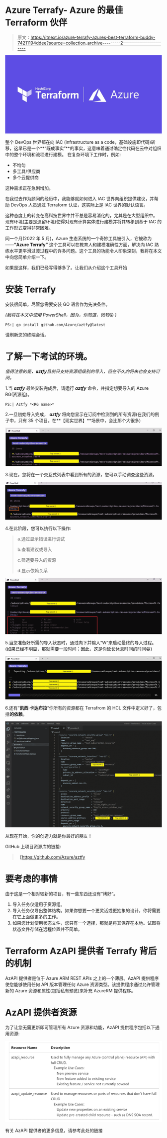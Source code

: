 # Azure Terrafy- Azure 的最佳 Terraform 伙伴

> 原文：<https://itnext.io/azure-terrafy-azures-best-terraform-buddy-74211194ddee?source=collection_archive---------2----------------------->

![](img/bd04437e58e292dd1add6fe700b2f771.png)

整个 DevOps 世界都在向 IAC (infrastructure as a code，基础设施即代码)转移，这早已是一个**“既成事实”**的事实，这意味着通过确定性代码在云中对组织中的整个环境和流程进行建模。
在复杂环境下工作时，例如:

*   不均匀
*   多工具/供应商
*   多个云提供商

这种需求正在急剧增加。

在我过去作为顾问的经历中，我能够就如何进入 IAC 世界向组织提供建议，并帮助 DevOps 人员通过 Terraform 认证，这实际上是 IAC 世界的默认语言。

这种态度上的转变在高科技世界中并不总是容易消化的，尤其是在大型组织中。
现有环境(主要是遗留环境)使得对现有计算实体进行建模并将其转移到基于 IAC 的工作形式变得非常困难。

同一个月(2022 年 5 月)，Azure 生态系统的一个奇妙工具被引入，它被称为——**“Azure Terrafy”**
这个工具可以在教育人和建模准确性方面，解决向 IAC 熟练水平更平滑过渡过程中的许多问题。这个工具的功能令人印象深刻，我将在本文中向您简单介绍一下。

如果是这样，我们已经写得够多了。让我们从介绍这个工具开始

# 安装 Terrafy

安装很简单，尽管您需要安装 GO 语言作为先决条件。

*(我将在本文中使用 PowerShell，因为，你知道，微软*😜 *)*

```
PS:| go install github.com/Azure/aztfy@latest
```

请刷新您的终端会话。

# 了解一下考试的环境。

*值得注意的是，****aztfy****目前只支持资源组级别的导入，但在不久的将来也会支持订阅。*

1.当 ***aztfy*** 最终安装完成后，请运行 ***aztfy*** 命令，并指定想要导入的 Azure RG(资源组)。

```
PS:| Aztfy *<RG name>*
```

2.一旦初始导入完成， ***aztfy*** 将向您显示在订阅中检测到的所有资源(在我们的例子中，只有 35 个项目。在**【现实世界】**场景中，会比那个大很多)

![](img/85063e0ca98f39e79f3339b26629c4f0.png)

3.现在，您将在一个交互式列表中看到所有的资源，您可以手动调查这些资源。

![](img/325a5be5105fdacb93933ffbf81e4468.png)

4.在此阶段，您可以执行以下操作:

> a.通过显示错误进行调试
> 
> b.查看建议或导入
> 
> c.筛选要导入的资源
> 
> d.显示依赖关系

![](img/36476f84f840ade471ceac2ee5d5c835.png)

5.当您准备好所需的导入状态时，通过向下并输入“W”来启动最终的导入过程。
(如果已经不明显，那就需要一段时间；因此，这是你延长休息时间的时间😁)

![](img/f73a5dfaa4619a47aaaa223d27afbf6f.png)

6.还有“**凯西·卡达布拉**”你所有的资源都在 Terrafrom 的 HCL 文件中定义好了，包括**的依赖**。

![](img/58b47fbe6e65d8b77c78ea783e0bd876.png)

从现在开始，你的创造力就是你最好的朋友！

GitHub 上项目资源库的链接:

> 【https://github.com/Azure/aztfy 

# 要考虑的事情

由于这是一个相对较新的项目，有一些东西还没有“烤好”。

1.  导入任务仅适用于资源组。
2.  导入任务仅导出整体结构。如果你想要一个更灵活或更抽象的设计，你将需要在它上面做更多的工作。
3.  如果您计划使用状态文件，您只有一个选择，那就是将其保存在本地。试图将状态文件存储在远程位置并不简单。

# Terraform AzAPI 提供者 Terrafy 背后的机制

AzAPI 提供者是位于 Azure ARM REST APIs 之上的一个薄层。AzAPI 提供程序使您能够使用任何 API 版本管理任何 Azure 资源类型。该提供程序通过允许管理新的 Azure 资源和属性(包括私有预览)来补充 AzureRM 提供程序。

# AzAPI 提供者资源

为了让您无需更新即可管理所有 Azure 资源和功能，AzAPI 提供程序包括以下通用资源:

![](img/b5b4f06cbfd1b941072ffaf2ad776614.png)

有关 AzAPI 提供者的更多信息，请参考此处的链接